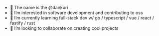 - 👋 The name is the @dankuri
- 👀 I’m interested in software development and contributing to oss
- 🌱 I’m currently learning full-stack dev w/ go / typescript / vue / react / fastify / rust
- 💞️ I’m looking to collaborate on creating cool projects
